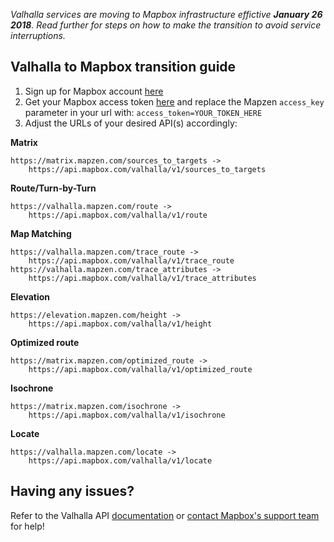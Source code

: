 *Valhalla services are moving to Mapbox infrastructure effictive **January 26 2018**. Read further for steps on how to make the transition to avoid service interruptions.*

## Valhalla to Mapbox transition guide

1. Sign up for Mapbox account [here](https://www.mapbox.com/signup/)
2. Get your Mapbox access token [here](https://www.mapbox.com/api-documentation/#access-tokens) and replace the Mapzen `access_key` parameter in your url with: `access_token=YOUR_TOKEN_HERE`
3. Adjust the URLs of your desired API(s) accordingly:

**Matrix**

    https://matrix.mapzen.com/sources_to_targets ->
        https://api.mapbox.com/valhalla/v1/sources_to_targets

**Route/Turn-by-Turn**

    https://valhalla.mapzen.com/route ->
        https://api.mapbox.com/valhalla/v1/route

**Map Matching**

    https://valhalla.mapzen.com/trace_route ->
        https://api.mapbox.com/valhalla/v1/trace_route
    https://valhalla.mapzen.com/trace_attributes ->
        https://api.mapbox.com/valhalla/v1/trace_attributes

**Elevation**

    https://elevation.mapzen.com/height ->
        https://api.mapbox.com/valhalla/v1/height

**Optimized route**

    https://matrix.mapzen.com/optimized_route ->
        https://api.mapbox.com/valhalla/v1/optimized_route

**Isochrone**

    https://matrix.mapzen.com/isochrone ->
        https://api.mapbox.com/valhalla/v1/isochrone
        
**Locate**

    https://valhalla.mapzen.com/locate ->
        https://api.mapbox.com/valhalla/v1/locate

## Having any issues? 
Refer to the Valhalla API [documentation](https://github.com/valhalla/valhalla-docs) or [contact Mapbox's support team](https://www.mapbox.com/contact/support/) for help!
